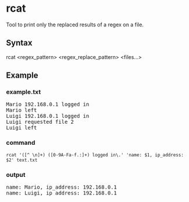 # rcat

Tool to print only the replaced results of a regex on a file.

## Syntax
rcat \<regex_pattern\> \<regex_replace_pattern\> \<files...\>

## Example

### example.txt

<pre>
Mario 192.168.0.1 logged in
Mario left
Luigi 192.168.0.1 logged in
Luigi requested file 2
Luigi left
</pre>

### command

`rcat '([^ \n]+) ([0-9A-Fa-f.:]+) logged in\.' 'name: $1, ip_address: $2' text.txt`

### output

<pre>
name: Mario, ip_address: 192.168.0.1
name: Luigi, ip_address: 192.168.0.1
</pre>